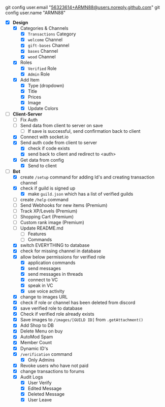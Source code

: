 git config user.email "56323614+ARMN88@users.noreply.github.com"
git config user.name "ARMN88"

- [x] **Design**
  - [x] Categories & Channels
      - [x] `Transactions` Category
      - [x] `welcome` Channel
      - [x] `gift-bases` Channel
      - [x] `bases` Channel
      - [x] `wood` Channel
  - [x] Roles
      - [x] `Verified` Role
      - [x] `Admin` Role
  - [x] Add Item
      - [x] Type (dropdown)
      - [x] Title
      - [x] Prices
      - [x] Image
      - [x] Update Colors
- [ ] **Client-Server**
  - [ ] Fix Auth
  - [ ] Send data from client to server on save
    - [ ] If save is successful, send confirmation back to client
  - [x] Connect with socket.io
  - [x] Send auth code from client to server
      - [x] check if code exists
      - [x] send back to client and redirect to \<auth\>
  - [x] Get data from config
      - [x] Send to client
- [ ] **Bot**
  - [x] create `/setup` command for adding Id's and creating transaction channel
  - [x] check if guild is signed up
      - [x] make `guild.json` which has a list of verified guilds
  - [ ] create `/help` command
  - [ ] Send Webhooks for new items (Premium)
  - [ ] Track XP/Levels (Premium)
  - [ ] Shopping Cart (Premium)
  - [ ] Custom rank image (Premium)
  - [ ] Update README.md
    - [ ] Features
    - [ ] Commands
  - [x] switch EVERYTHING to database
  - [x] check for missing channel in database
  - [x] allow below permissions for verified role
      - [x] application commands
      - [x] send messages
      - [x] send messages in threads
      - [x] connect to VC
      - [x] speak in VC
      - [x] use voice activity
  - [x] change to images URL
  - [x] check if role or channel has been deleted from discord
  - [x] save verified role to database
  - [x] Check if verified role already exists
  - [x] Save images to `/images/[GUILD ID]` from `.getAttachment()`
  - [x] Add Shop to DB
  - [x] Delete Menu on buy
  - [x] AutoMod Spam
  - [x] Member Count
  - [x] Dynamic ID's
  - [x] `/verification` command
    - [x] Only Admins
  - [x] Revoke users who have not paid
  - [x] change transactions to forums
  - [x] Audit Logs
    - [x] User Verify
    - [x] Edited Message
    - [x] Deleted Message
    - [x] User Leave